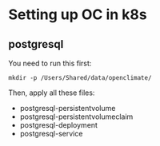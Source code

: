 # Setting up OC in k8s

## postgresql

You need to run this first:

```
mkdir -p /Users/Shared/data/openclimate/
```

Then, apply all these files:

- postgresql-persistentvolume
- postgresql-persistentvolumeclaim
- postgresql-deployment
- postgresql-service